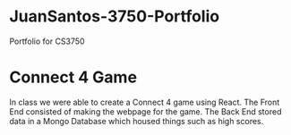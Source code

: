 # JuanSantos-3750-Portfolio
Portfolio for CS3750

# Connect 4 Game
In class we were able to create a Connect 4 game using React. The Front End consisted of making the webpage for the game. The Back End stored data in a Mongo Database which housed things such as high scores. 
